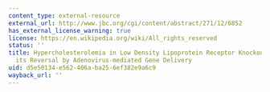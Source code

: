 ```yaml
---
content_type: external-resource
external_url: http://www.jbc.org/cgi/content/abstract/271/12/6852
has_external_license_warning: true
license: https://en.wikipedia.org/wiki/All_rights_reserved
status: ''
title: Hypercholesterolemia in Low Density Lipoprotein Receptor Knockout Mice and
  its Reversal by Adenovirus-mediated Gene Delivery
uid: d5e50134-e562-406a-ba25-6ef382e9a6c9
wayback_url: ''
---
```

